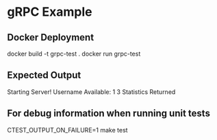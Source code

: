 # gRPC Example

## Docker Deployment
docker build -t grpc-test .
docker run grpc-test

## Expected Output
Starting Server!
Username Available: 1
3 Statistics Returned

## For debug information when running unit tests
CTEST_OUTPUT_ON_FAILURE=1 make test
